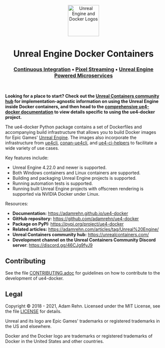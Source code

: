 <p align="center"><img src="https://raw.githubusercontent.com/adamrehn/ue4-docker/master/resources/images/banner.svg?sanitize=true" alt="Unreal Engine and Docker Logos" height="100"></p>
<h1 align="center"><strong>Unreal Engine Docker Containers</strong></h1>
<h3 align="center"><a href="https://unrealcontainers.com/docs/use-cases/continuous-integration">Continuous Integration</a> &bull; <a href="https://unrealcontainers.com/docs/use-cases/pixel-streaming">Pixel Streaming</a> &bull; <a href="https://unrealcontainers.com/docs/use-cases/microservices">Unreal Engine Powered Microservices</a></h3>
<p>&nbsp;</p>

**Looking for a place to start? Check out the [Unreal Containers community hub](https://unrealcontainers.com/) for implementation-agnostic information on using the Unreal Engine inside Docker containers, and then head to the [comprehensive ue4-docker documentation](https://adamrehn.github.io/ue4-docker) to view details specific to using the ue4-docker project.**

The ue4-docker Python package contains a set of Dockerfiles and accompanying build infrastructure that allows you to build Docker images for Epic Games' [Unreal Engine](https://www.unrealengine.com/). The images also incorporate the infrastructure from [ue4cli](https://github.com/adamrehn/ue4cli), [conan-ue4cli](https://github.com/adamrehn/conan-ue4cli), and [ue4-ci-helpers](https://github.com/adamrehn/ue4-ci-helpers) to facilitate a wide variety of use cases.

Key features include:

- Unreal Engine 4.22.0 and newer is supported.
- Both Windows containers and Linux containers are supported.
- Building and packaging Unreal Engine projects is supported.
- Running automation tests is supported.
- Running built Unreal Engine projects with offscreen rendering is supported via NVIDIA Docker under Linux.

Resources:

- **Documentation:** <https://adamrehn.github.io/ue4-docker>
- **GitHub repository:** <https://github.com/adamrehn/ue4-docker>
- **Package on PyPI:** <https://pypi.org/project/ue4-docker>
- **Related articles:** <https://adamrehn.com/articles/tag/Unreal%20Engine/>
- **Unreal Containers community hub:** <https://unrealcontainers.com/>
- **Development channel on the Unreal Containers Community Discord server**: <https://discord.gg/46CJg9fyJ9>


## Contributing

See the file [CONTRIBUTING.adoc](https://github.com/adamrehn/ue4-docker/blob/master/CONTRIBUTING.adoc) for guidelines on how to contribute to the development of ue4-docker.


## Legal

Copyright &copy; 2018 - 2021, Adam Rehn. Licensed under the MIT License, see the file [LICENSE](https://github.com/adamrehn/ue4-docker/blob/master/LICENSE) for details.

Unreal and its logo are Epic Games' trademarks or registered trademarks in the US and elsewhere.

Docker and the Docker logo are trademarks or registered trademarks of Docker in the United States and other countries.
